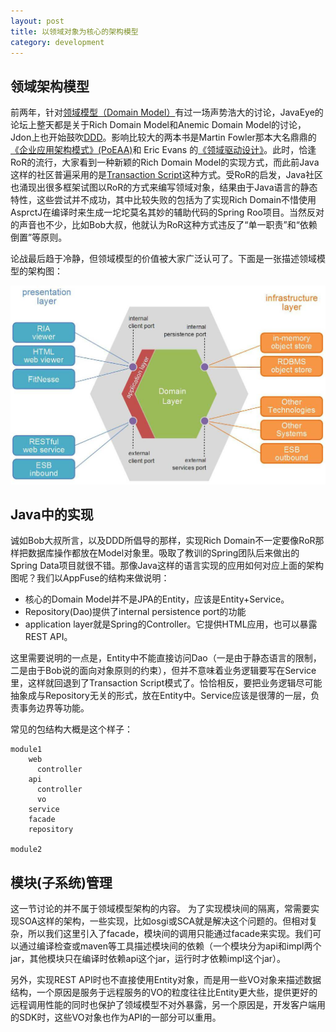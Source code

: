 ```yaml
---
layout: post
title: 以领域对象为核心的架构模型
category: development
---
```


领域架构模型
----------------------------------
前两年，针对[领域模型（Domain Model）](http://martinfowler.com/eaaCatalog/domainModel.html)有过一场声势浩大的讨论，JavaEye的论坛上整天都是关于Rich Domain Model和Anemic Domain Model的讨论，Jdon上也开始鼓吹[DDD](http://en.wikipedia.org/wiki/Domain-driven_design)。影响比较大的两本书是Martin Fowler那本大名鼎鼎的[《企业应用架构模式》(PoEAA)](http://book.douban.com/subject/4826290/)和 Eric Evans 的[《领域驱动设计》](http://book.douban.com/subject/1629512/)。此时，恰逢RoR的流行，大家看到一种新颖的Rich Domain Model的实现方式，而此前Java这样的社区普遍采用的是[Transaction Script](http://martinfowler.com/eaaCatalog/transactionScript.html)这种方式。受RoR的启发，Java社区也涌现出很多框架试图以RoR的方式来编写领域对象，结果由于Java语言的静态特性，这些尝试并不成功，其中比较失败的包括为了实现Rich Domain不惜使用AsprctJ在编译时来生成一坨坨莫名其妙的辅助代码的Spring Roo项目。当然反对的声音也不少，比如Bob大叔，他就认为RoR这种方式违反了“单一职责”和“依赖倒置”等原则。

论战最后趋于冷静，但领域模型的价值被大家广泛认可了。下面是一张描述领域模型的架构图：

![领域模型架构图](/assets/img/domain-architecture.jpg)


Java中的实现
--------------------------------------
诚如Bob大叔所言，以及DDD所倡导的那样，实现Rich Domain不一定要像RoR那样把数据库操作都放在Model对象里。吸取了教训的Spring团队后来做出的Spring Data项目就很不错。那像Java这样的语言实现的应用如何对应上面的架构图呢？我们以AppFuse的结构来做说明：

- 核心的Domain Model并不是JPA的Entity，应该是Entity+Service。
- Repository(Dao)提供了internal persistence port的功能
- application layer就是Spring的Controller。它提供HTML应用，也可以暴露REST API。

这里需要说明的一点是，Entity中不能直接访问Dao（一是由于静态语言的限制，二是由于Bob说的面向对象原则的约束），但并不意味着业务逻辑要写在Service里，这样就回退到了Transaction Script模式了。恰恰相反，要把业务逻辑尽可能抽象成与Repository无关的形式，放在Entity中。Service应该是很薄的一层，负责事务边界等功能。

常见的包结构大概是这个样子：

    module1
        web
          controller
        api
          controller
          vo
        service
        facade
        repository
      
    module2


模块(子系统)管理
-----------------------------
这一节讨论的并不属于领域模型架构的内容。
为了实现模块间的隔离，常需要实现SOA这样的架构，一些实现，比如osgi或SCA就是解决这个问题的。但相对复杂，所以我们这里引入了facade，模块间的调用只能通过facade来实现。我们可以通过编译检查或maven等工具描述模块间的依赖（一个模块分为api和impl两个jar，其他模块只在编译时依赖api这个jar，运行时才依赖impl这个jar）。

另外，实现REST API时也不直接使用Entity对象，而是用一些VO对象来描述数据结构，一个原因是服务于远程服务的VO的粒度往往比Entity更大些，提供更好的远程调用性能的同时也保护了领域模型不对外暴露，另一个原因是，开发客户端用的SDK时，这些VO对象也作为API的一部分可以重用。



